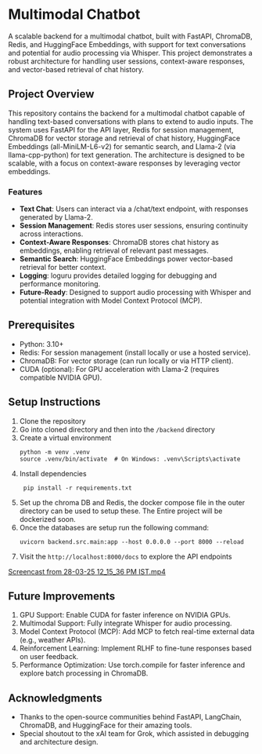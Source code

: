 # Multimodal Chatbot
A scalable backend for a multimodal chatbot, built with FastAPI, ChromaDB, Redis, and HuggingFace Embeddings, with support for text conversations and potential for audio processing via Whisper. This project demonstrates a robust architecture for handling user sessions, context-aware responses, and vector-based retrieval of chat history.

## Project Overview  
This repository contains the backend for a multimodal chatbot capable of handling text-based conversations with plans to extend to audio inputs. The system uses FastAPI for the API layer, Redis for session management, ChromaDB for vector storage and retrieval of chat history, HuggingFace Embeddings (all-MiniLM-L6-v2) for semantic search, and Llama-2 (via llama-cpp-python) for text generation. The architecture is designed to be scalable, with a focus on context-aware responses by leveraging vector embeddings.

### Features  
- **Text Chat**: Users can interact via a /chat/text endpoint, with responses generated by Llama-2.
- **Session Management**: Redis stores user sessions, ensuring continuity across interactions.
- **Context-Aware Responses**: ChromaDB stores chat history as embeddings, enabling retrieval of relevant past messages.
- **Semantic Search**: HuggingFace Embeddings power vector-based retrieval for better context.
- **Logging**: loguru provides detailed logging for debugging and performance monitoring.
- **Future-Ready**: Designed to support audio processing with Whisper and potential integration with Model Context Protocol (MCP).

## Prerequisites
- Python: 3.10+
- Redis: For session management (install locally or use a hosted service).
- ChromaDB: For vector storage (can run locally or via HTTP client).
- CUDA (optional): For GPU acceleration with Llama-2 (requires compatible NVIDIA GPU).

## Setup Instructions

1. Clone the repository
2. Go into cloned directory and then into the `/backend` directory
3. Create a virtual environment
    ```
    python -m venv .venv
    source .venv/bin/activate  # On Windows: .venv\Scripts\activate
   ```
4. Install dependencies
    ```
     pip install -r requirements.txt
    ```
5. Set up the chroma DB and Redis, the docker compose file in the outer directory can be used to setup these.
    The Entire project will be dockerized soon.
6. Once the databases are setup run the following command:
   ```
   uvicorn backend.src.main:app --host 0.0.0.0 --port 8000 --reload
   ```
6. Visit the `http://localhost:8000/docs` to explore the API endpoints

[Screencast from 28-03-25 12_15_36 PM IST.mp4](docs/Screencast%20from%2028-03-25%2012_15_36%20PM%20IST.mp4)


## Future Improvements
1. GPU Support: Enable CUDA for faster inference on NVIDIA GPUs.
2. Multimodal Support: Fully integrate Whisper for audio processing.
3. Model Context Protocol (MCP): Add MCP to fetch real-time external data (e.g., weather APIs).
4. Reinforcement Learning: Implement RLHF to fine-tune responses based on user feedback.
5. Performance Optimization: Use torch.compile for faster inference and explore batch processing in ChromaDB.


## Acknowledgments
- Thanks to the open-source communities behind FastAPI, LangChain, ChromaDB, and HuggingFace for their amazing tools.
- Special shoutout to the xAI team for Grok, which assisted in debugging and architecture design.
